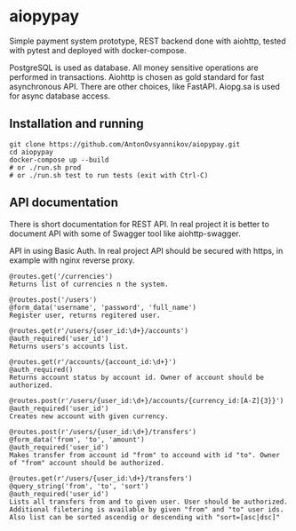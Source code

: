 # aiopypay
Simple payment system prototype, REST backend done with aiohttp, tested with pytest and deployed with docker-compose.

PostgreSQL is used as database. All money sensitive operations are performed in transactions. Aiohttp is chosen as gold standard for fast asynchronous API. There are other choices, like FastAPI. Aiopg.sa is used for async database access.


## Installation and running

```
git clone https://github.com/AntonOvsyannikov/aiopypay.git
cd aiopypay
docker-compose up --build
# or ./run.sh prod
# or ./run.sh test to run tests (exit with Ctrl-C)
```

## API documentation
There is short documentation for REST API. In real project it is better to document API 
with some of Swagger tool like aiohttp-swagger.

API in using Basic Auth. In real project API should be secured with https, in example with nginx reverse proxy.
```
@routes.get('/currencies')
Returns list of currencies n the system.
```

```
@routes.post('/users')
@form_data('username', 'password', 'full_name')
Register user, returns regitered user.
```

```
@routes.get(r'/users/{user_id:\d+}/accounts')
@auth_required('user_id')
Returns users's accounts list.
```

```
@routes.get(r'/accounts/{account_id:\d+}')
@auth_required()
Returns account status by account id. Owner of account should be authorized.
```
```
@routes.post(r'/users/{user_id:\d+}/accounts/{currency_id:[A-Z]{3}}')
@auth_required('user_id')
Creates new account with given currency.
```
```
@routes.post(r'/users/{user_id:\d+}/transfers')
@form_data('from', 'to', 'amount')
@auth_required('user_id')
Makes transfer from account id "from" to accound with id "to". Owner of "from" account should be authorized.
```
```
@routes.get(r'/users/{user_id:\d+}/transfers')
@query_string('from', 'to', 'sort')
@auth_required('user_id')
Lists all transfers from and to given user. User should be authorized. Additional filetering is available by given "from" and "to" user ids. Also list can be sorted ascendig or descending with "sort=[asc|dsc]"
```
